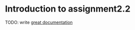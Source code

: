 # Introduction to assignment2.2

TODO: write [great documentation](http://jacobian.org/writing/what-to-write/)
